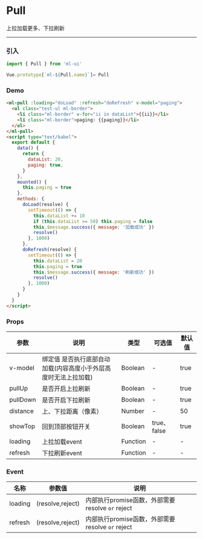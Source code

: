 # Pull

上拉加载更多、下拉刷新
<hr>

### 引入

```js
import { Pull } from 'ml-ui'

Vue.prototype[`ml-${Pull.name}`]= Pull
```
### Demo
```html
<ml-pull :loading="doLoad" :refresh="doRefresh" v-model="paging">
  <ul class="test-ul ml-border">
    <li class="ml-border" v-for="ii in dataList">{{ii}}</li>
    <li class="ml-border">paging: {{paging}}</li>
  </ul>
</ml-pull>
<script type="text/babel">
  export default {
    data() {
      return {
        dataList: 20,
        paging: true,
      }
    },
    mounted() {
      this.paging = true
    },
    methods: {
      doLoad(resolve) {
        setTimeout(() => {
          this.dataList += 10
          if (this.dataList >= 50) this.paging = false
          this.$message.success({ message: '加载成功' })
          resolve()
        }, 1000)
      },
      doRefresh(resolve) {
        setTimeout(() => {
          this.dataList = 20
          this.paging = true
          this.$message.success({ message: '刷新成功' })
          resolve()
        }, 1000)
      }
    }
  }
</script>
```
### Props
| 参数          | 说明            | 类型            | 可选值                 | 默认值   |
|-------------  |---------------- |---------------- |---------------------- |-------- |
| v-model        |绑定值 是否执行底部自动加载(内容高度小于外层高度时无法上拉加载) | Boolean  | - |  true| 
| pullUp         | 是否开启上拉刷新   | Boolean  | - | true |
| pullDown         |  是否开启下拉刷新  | Boolean  | - | true |
| distance       |  上、下拉距离（像素）  | Number  | - |  50| 
| showTop       |  回到顶部按钮开关  | Boolean  | true、false |  true| 
| loading         | 上拉加载event  | Function  | - |  -| 
| refresh        | 下拉刷新event   | Function  | - |  -| 

### Event

| 名称          |  参数值  |  说明|
|-------------  |------ |----- |
| loading         | (resolve,reject)   | 内部执行promise函数，外部需要resolve `or` reject  |
| refresh         | (resolve,reject)   | 内部执行promise函数，外部需要resolve `or` reject  |
